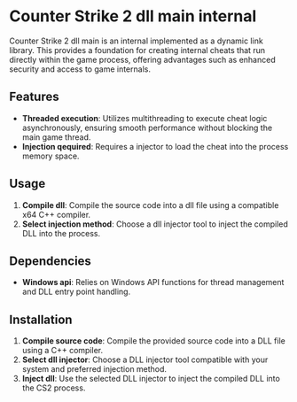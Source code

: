 # Counter Strike 2 dll main internal

Counter Strike 2 dll main is an internal implemented as a dynamic link library. This provides a foundation for creating internal cheats that run directly within the game process, offering advantages such as enhanced security and access to game internals.

## Features
- **Threaded execution**: Utilizes multithreading to execute cheat logic asynchronously, ensuring smooth performance without blocking the main game thread.
- **Injection qequired**: Requires a injector to load the cheat into the process memory space.

## Usage
1. **Compile dll**: Compile the source code into a dll file using a compatible x64 C++ compiler.
2. **Select injection method**: Choose a dll injector tool to inject the compiled DLL into the process.

## Dependencies
- **Windows api**: Relies on Windows API functions for thread management and DLL entry point handling.

## Installation
1. **Compile source code**: Compile the provided source code into a DLL file using a C++ compiler.
2. **Select dll injector**: Choose a DLL injector tool compatible with your system and preferred injection method.
3. **Inject dll**: Use the selected DLL injector to inject the compiled DLL into the CS2 process.
